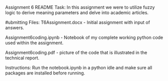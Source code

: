 Assignment 6 README
Task: In this assignment we were to utilize fuzzy logic to derive meaning parameters and delve into academic articles.

#ubmitting Files:
T6Assignment.docx - Initial assignment with input of answers.

Assignment6coding.ipynb - Notebook of my complete working python code used within the assignment.

Assignment6coding.pdf - picture of the code that is illustrated in the technical report.

Instructions:
Run the notebook.ipynb in a python idle and make sure all packages are installed before running.
